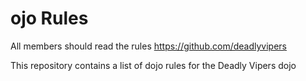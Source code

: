 ojo Rules
==========
All members should read the rules
https://github.com/deadlyvipers

This repository contains a list of dojo rules for the Deadly Vipers dojo

